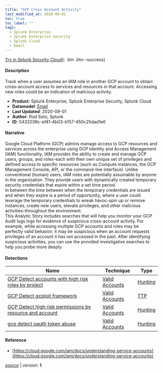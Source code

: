 ```yaml
---
title: "GCP Cross Account Activity"
last_modified_at: 2020-09-01
toc: true
toc_label: ""
tags:
  - Splunk Enterprise
  - Splunk Enterprise Security
  - Splunk Cloud
  - Email
---
```


[Try in Splunk Security Cloud](https://www.splunk.com/en_us/cyber-security.html){: .btn .btn--success}

#### Description

Track when a user assumes an IAM role in another GCP account to obtain cross-account access to services and resources in that account. Accessing new roles could be an indication of malicious activity.

- **Product**: Splunk Enterprise, Splunk Enterprise Security, Splunk Cloud
- **Datamodel**: [Email](https://docs.splunk.com/Documentation/CIM/latest/User/Email)
- **Last Updated**: 2020-09-01
- **Author**: Rod Soto, Splunk
- **ID**: 0432039c-ef41-4b03-b157-450c25dad1e6

#### Narrative

Google Cloud Platform (GCP) admins manage access to GCP resources and services across the enterprise using GCP Identity and Access Management (IAM) functionality. IAM provides the ability to create and manage GCP users, groups, and roles-each with their own unique set of privileges and defined access to specific resources (such as Compute instances, the GCP Management Console, API, or the command-line interface). Unlike conventional (human) users, IAM roles are potentially assumable by anyone in the organization. They provide users with dynamically created temporary security credentials that expire within a set time period.\
In between the time between when the temporary credentials are issued and when they expire is a period of opportunity, where a user could leverage the temporary credentials to wreak havoc-spin up or remove instances, create new users, elevate privileges, and other malicious activities-throughout the environment.\
This Analytic Story includes searches that will help you monitor your GCP Audit logs logs for evidence of suspicious cross-account activity.  For example, while accessing multiple GCP accounts and roles may be perfectly valid behavior, it may be suspicious when an account requests privileges of an account it has not accessed in the past. After identifying suspicious activities, you can use the provided investigative searches to help you probe more deeply.

#### Detections

| Name        | Technique   | Type         |
| ----------- | ----------- |--------------|
| [GCP Detect accounts with high risk roles by project](/deprecated/27af8c15-38b0-4408-b339-920170724adb/) | [Valid Accounts](/tags/#valid-accounts) | [Hunting](https://github.com/splunk/security_content/wiki/Detection-Analytic-Types) |
| [GCP Detect gcploit framework](/cloud/a1c5a85e-a162-410c-a5d9-99ff639e5a52/) | [Valid Accounts](/tags/#valid-accounts) | [TTP](https://github.com/splunk/security_content/wiki/Detection-Analytic-Types) |
| [GCP Detect high risk permissions by resource and account](/deprecated/2e70ef35-2187-431f-aedc-4503dc9b06ba/) | [Valid Accounts](/tags/#valid-accounts) | [Hunting](https://github.com/splunk/security_content/wiki/Detection-Analytic-Types) |
| [gcp detect oauth token abuse](/deprecated/a7e9f7bb-8901-4ad0-8d88-0a4ab07b1972/) | [Valid Accounts](/tags/#valid-accounts) | [Hunting](https://github.com/splunk/security_content/wiki/Detection-Analytic-Types) |

#### Reference

* [https://cloud.google.com/iam/docs/understanding-service-accounts](https://cloud.google.com/iam/docs/understanding-service-accounts)



[*source*](https://github.com/splunk/security_content/tree/develop/stories/gcp_cross_account_activity.yml) \| *version*: **1**